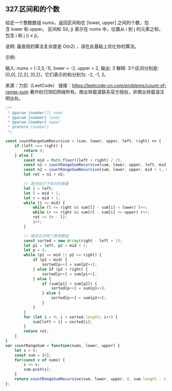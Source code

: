 ## 327.区间和的个数

给定一个整数数组 nums，返回区间和在 [lower, upper] 之间的个数，包含 lower 和 upper。
区间和 S(i, j) 表示在 nums 中，位置从 i 到 j 的元素之和，包含 i 和 j (i ≤ j)。

说明:
最直观的算法复杂度是 O(n2) ，请在此基础上优化你的算法。

示例:

输入: nums = [-2,5,-1], lower = -2, upper = 2,
输出: 3 
解释: 3个区间分别是: [0,0], [2,2], [0,2]，它们表示的和分别为: -2, -1, 2。

来源：力扣（LeetCode）
链接：https://leetcode-cn.com/problems/count-of-range-sum
著作权归领扣网络所有。商业转载请联系官方授权，非商业转载请注明出处。

```js
/**
 * @param {number[]} nums
 * @param {number} lower
 * @param {number} upper
 * @return {number}
 */

const countRangeSumRecursive = (sum, lower, upper, left, right) => {
    if (left === right) {
        return 0;
    } else {
        const mid = Math.floor((left + right) / 2);
        const n1 = countRangeSumRecursive(sum, lower, upper, left, mid);
        const n2 = countRangeSumRecursive(sum, lower, upper, mid + 1, right);
        let ret = n1 + n2;

        // 首先统计下标对的数量
        let i = left;
        let l = mid + 1;
        let r = mid + 1;
        while (i <= mid) {
            while (l <= right && sum[l] - sum[i] < lower) l++;
            while (r <= right && sum[r] - sum[i] <= upper) r++;
            ret += (r - l);
            i++;
        }

        // 随后合并两个排序数组
        const sorted = new Array(right - left + 1);
        let p1 = left, p2 = mid + 1;
        let p = 0;
        while (p1 <= mid || p2 <= right) {
            if (p1 > mid) {
                sorted[p++] = sum[p2++];
            } else if (p2 > right) {
                sorted[p++] = sum[p1++];
            } else {
                if (sum[p1] < sum[p2]) {
                    sorted[p++] = sum[p1++];
                } else {
                    sorted[p++] = sum[p2++];
                }
            }
        }
        for (let i = 0; i < sorted.length; i++) {
            sum[left + i] = sorted[i];
        }
        return ret;
    }
}
var countRangeSum = function(nums, lower, upper) {
    let s = 0;
    const sum = [0];
    for(const v of nums) {
        s += v;
        sum.push(s);
    }
    return countRangeSumRecursive(sum, lower, upper, 0, sum.length - 1);
};

```